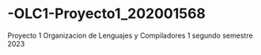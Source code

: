 # -OLC1-Proyecto1_202001568
Proyecto 1 Organizacion de Lenguajes y Compiladores 1 segundo semestre 2023
